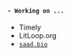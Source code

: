 #### `- Working on ...`
- Timely
- LitLoop.org
- [`saad.bio`](https://github.com/slvoog/slvoog.github.io)
